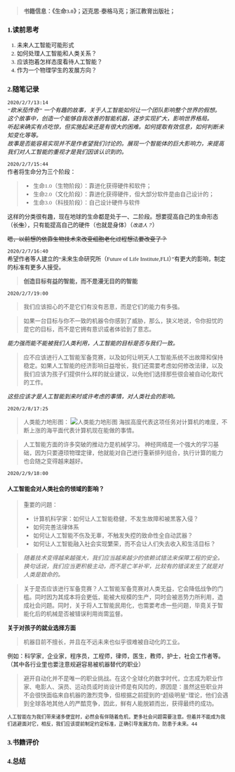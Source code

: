 <font face=仿宋 size=2>

> **书籍信息：《生命3.0》；迈克思·泰格马克；浙江教育出版社；**
### 1.读前思考
1. 未来人工智能可能形式
2. 如何处理人工智能和人类关系？
3. 应该抱着怎样态度看待人工智能？
4. 作为一个物理学生的发展方向？




### 2.随笔记录
`2020/2/7/13:14`  
*“欧米茄传奇” 一个有趣的故事，关于人工智能如何让一个团队影响整个世界的假想。  
这个故事中，创造一个能够自我改善的智能机器，逐步实现扩大，影响世界格局。  
听起来确实有点吃惊，但实施起来还是有很大的困难。如何提取有效信息，如何判断未知变化等等。  
故事是否能容易实现并不是作者望我们讨论的。展现一个智能体的巨大影响力，来提高我们对人工智能的重视才是我们因该认识到的。*


`2020/2/7/15:44`  
作者将生命分为三个阶段：
> * 生命1.0（生物阶段）：靠进化获得硬件和软件；
> * 生命2.0（文化阶段）：靠进化获得硬件，但大部分软件是由自己设计的；
> * 生命3.0（科技阶段）：自己设计硬件与软件

这样的分类很有趣，现在地球的生命都是处于一、二阶段。想要提高自己的生命形态（~~长生~~），只有能提高自己的硬件（也就是身体）（*`改造人？`*） 

~~嗯，以前想的依靠生物技术来改变细胞老化过程想法要改变了？~~

`2020/2/7/16:40`  
希望作者等人建立的“未来生命研究所（Future of Life Institute,FLI）”有更大的影响，制定的标准有更多人接受。
> **创造目标有益的智能，而不是漫无目的的智能**

`2020/2/7/19:00`  
>我们应该担心的不是它们有没有恶意，而是它们的能力有多强。

>如果一台目标与你不一致的机器令你感到了威胁，那么，狭义地说，令你担忧的是它的目标，而不是它拥有意识或者体验到了意志。

*能力强而能不能被我们人类利用，人工智能的目标是否与我们一致。*

>应不应该进行人工智能军备竞赛，以及如何让明天人工智能系统不出故障和保持稳定。如果人工智能的经济影响日益增长，我们还需要考虑如何修改法律，以及我们应该为孩子们提供什么样的就业建议，以免他们选择那些很会被自动化取代的工作。

*这些应该才是人工智能到来时或许考虑的事情，对人类社会的影响。*

`2020/2/8/17:25`  
>人类能力地形图：
>![人类能力地形图](https://upload-images.jianshu.io/upload_images/5039523-e4a956ac107f629c.png?imageMogr2/auto-orient/strip|imageView2/2/w/864/format/webp)
>海拔高度代表这项任务对计算机的难度，不断上涨的海平面代表计算机现在能做的事情。


>人工智能方面的许多突破的推动力是机械学习。
>神经网络是一个强大的学习基础，因为只要遵顼物理定律，他就能对自己进行重新排列组合，执行计算的能力也会随之变得越来越好。


`2020/2/9/18:00`  
#### 人工智能会对人类社会的领域的影响？
>重要的问题：
>* 计算机科学家：如何让人工智能稳健，不发生故障和被黑客入侵？
>* 如何完善法律体系
>* 如何让人工智能不伤及无辜，不触发失控的致命性全自动武器？
>* 如何让人工智能融入社会实现繁荣，而不会让人们失去收入和生活目标？

>*随着技术变得越来越强大，我们应当越来越少的依赖试错法来保障工程的安全。换句话说，我们应当更积极主动，而不是亡羊补牢，比较有的错误发生了就是对人类是致命的。*

>关于是否应该进行军备竞赛？人工智能军备竞赛对人类无益，它会降低战争的门槛。同时因为其成本将会更低，能被大规模的生产，同时会被恶势力所利用，造成社会问题。同时，关于将人工智能民用化，也需要考虑一些问题，毕竟关于智能化后的机械是否被错误利用尚需监督。

**关于对孩子的就业选择方面**
>机器目前不擅长，并且在不远未来也似乎很难被自动化的工业。

例如：科学家，企业家，程序员，工程师，律师，医生，教师，护士，社会工作者等。（其中各行业里也要注意规避容易被机器替代的职业）


>避开自动化并不是唯一的职业挑战。在这个全球化的数字时代，立志成为职业作家、电影人、演员、运动员或时尚设计师是有风险的，原因是：虽然这些职业并不会很快面临来自机器的激烈竞争，但根据之前提到的“超级明星”理论，他们会遇到全球各地其他人的严酷竞争，因此，鲜有人能脱颖而出，获得最终的成功。

`人工智能在为我们带来诸多便宜时，必然会有伴随着危机，更多社会问题需要注意。但着并不能成为我们逃避面对它，相反，我们应该提前制定约定标准，正确引导发展方向，防患于未来。44`













### 3.书籍评价








### 4.总结




</font>